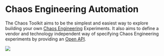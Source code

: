 # Chaos Engineering Automation

The Chaos Toolkit aims to be the simplest and easiest way to explore building 
your own [Chaos Engineering](http://principlesofchaos.org/) Experiments. It 
also aims to define a vendor and technology independent way of specifying 
Chaos Engineering experiments by providing an 
[Open API](reference/api/experiment.md).

<img src="/static/images/schema-1920.svg">
<!--
<div style="margin: 0 auto; text-align: center;"><script src="https://asciinema.org/a/DoiUo45zZLvISEvnlfeh2Gjlb.js" id="asciicast-DoiUo45zZLvISEvnlfeh2Gjlb" async data-autoplay="true"></script></div>
-->
